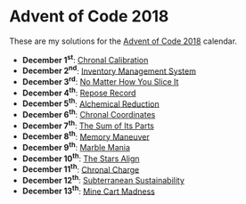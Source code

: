 # Advent of Code 2018
These are my solutions for the [Advent of Code 2018](https://adventofcode.com/2018)
calendar. 

* __December 1<sup>st</sup>__: [Chronal Calibration](December01)
* __December 2<sup>nd</sup>__: [Inventory Management System](December02)
* __December 3<sup>rd</sup>__: [No Matter How You Slice It](December03)
* __December 4<sup>th</sup>__: [Repose Record](December04)
* __December 5<sup>th</sup>__: [Alchemical Reduction](December05)
* __December 6<sup>th</sup>__: [Chronal Coordinates](December06)
* __December 7<sup>th</sup>__: [The Sum of Its Parts](December07)
* __December 8<sup>th</sup>__: [Memory Maneuver](December08)
* __December 9<sup>th</sup>__: [Marble Mania](December09)
* __December 10<sup>th</sup>__: [The Stars Align](December10)
* __December 11<sup>th</sup>__: [Chronal Charge](December11)
* __December 12<sup>th</sup>__: [Subterranean Sustainability](December12)
* __December 13<sup>th</sup>__: [Mine Cart Madness](December13)
